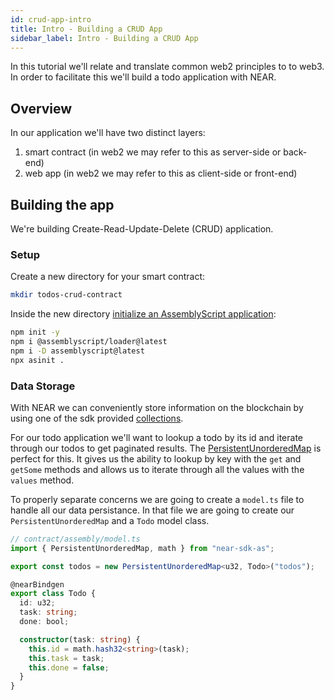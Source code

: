 ```yaml
---
id: crud-app-intro
title: Intro - Building a CRUD App
sidebar_label: Intro - Building a CRUD App
---
```


In this tutorial we'll relate and translate common web2 principles to to web3.
In order to facilitate this we'll build a todo application with NEAR.

## Overview

In our application we'll have two distinct layers:

1. smart contract (in web2 we may refer to this as server-side or back-end)
1. web app (in web2 we may refer to this as client-side or front-end)

## Building the app

We're building Create-Read-Update-Delete (CRUD) application.

### Setup

Create a new directory for your smart contract:

```bash
mkdir todos-crud-contract
```

Inside the new directory [initialize an AssemblyScript application](https://www.assemblyscript.org/quick-start.html):

```bash
npm init -y
npm i @assemblyscript/loader@latest
npm i -D assemblyscript@latest
npx asinit .
```

### Data Storage

With NEAR we can conveniently store information on the blockchain by using one of
the sdk provided [collections](https://docs.near.org/docs/concepts/data-storage).

For our todo application we'll want to lookup a todo by its id and iterate through
our todos to get paginated results. The [PersistentUnorderedMap](https://near.github.io/near-sdk-as/classes/_sdk_core_assembly_collections_persistentunorderedmap_.persistentunorderedmap.html)
is perfect for this. It gives us the ability to lookup by key with the `get` and `getSome`
methods and allows us to iterate through all the values with the `values` method.

To properly separate concerns we are going to create a `model.ts` file to handle
all our data persistance. In that file we are going to create our `PersistentUnorderedMap`
and a `Todo` model class.

```ts
// contract/assembly/model.ts
import { PersistentUnorderedMap, math } from "near-sdk-as";

export const todos = new PersistentUnorderedMap<u32, Todo>("todos");

@nearBindgen
export class Todo {
  id: u32;
  task: string;
  done: bool;

  constructor(task: string) {
    this.id = math.hash32<string>(task);
    this.task = task;
    this.done = false;
  }
}
```
